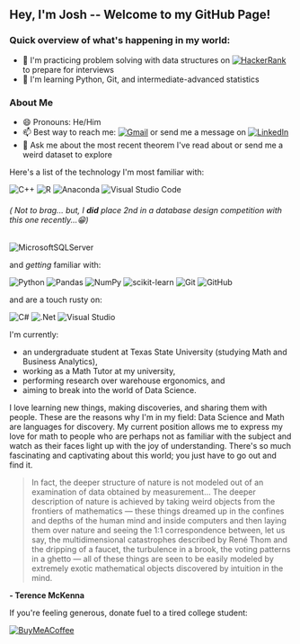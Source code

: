 ## Hey, I'm Josh -- Welcome to my GitHub Page!

### Quick overview of what's happening in my world:
- 🔭 I'm practicing problem solving with data structures on [![HackerRank](https://img.shields.io/badge/-Hackerrank-2EC866?style=for-the-badge&logo=HackerRank&logoColor=white)](https://www.hackerrank.com/joshavery57) to prepare for interviews
- 🌱 I'm learning Python, Git, and intermediate-advanced statistics

### About Me
- 😄 Pronouns: He/Him
- 📫 Best way to reach me: [![Gmail](https://img.shields.io/badge/Gmail-D14836?style=for-the-badge&logo=gmail&logoColor=white)](mailto:averyj.business@gmail.com) or send me a message on [![LinkedIn](https://img.shields.io/badge/linkedin-%230077B5.svg?style=for-the-badge&logo=linkedin&logoColor=white)](https://www.linkedin.com/in/josh-avery/)
- 💬 Ask me about the most recent theorem I've read about or send me a weird dataset to explore

Here's a list of the technology I'm most familiar with:

![C++](https://img.shields.io/badge/c++-%2300599C.svg?style=for-the-badge&logo=c%2B%2B&logoColor=white) ![R](https://img.shields.io/badge/r-%23276DC3.svg?style=for-the-badge&logo=r&logoColor=white) ![Anaconda](https://img.shields.io/badge/Anaconda-%2344A833.svg?style=for-the-badge&logo=anaconda&logoColor=white) ![Visual Studio Code](https://img.shields.io/badge/Visual%20Studio%20Code-0078d7.svg?style=for-the-badge&logo=visual-studio-code&logoColor=white)

###### ( Not to brag... but, I **did** place 2nd in a database design competition with this one recently...😁)

![MicrosoftSQLServer](https://img.shields.io/badge/Microsoft%20SQL%20Server-CC2927?style=for-the-badge&logo=microsoft%20sql%20server&logoColor=white)


and *getting* familiar with: 

![Python](https://img.shields.io/badge/python-3670A0?style=for-the-badge&logo=python&logoColor=ffdd54) ![Pandas](https://img.shields.io/badge/pandas-%23150458.svg?style=for-the-badge&logo=pandas&logoColor=white) ![NumPy](https://img.shields.io/badge/numpy-%23013243.svg?style=for-the-badge&logo=numpy&logoColor=white) ![scikit-learn](https://img.shields.io/badge/scikit--learn-%23F7931E.svg?style=for-the-badge&logo=scikit-learn&logoColor=white)
![Git](https://img.shields.io/badge/git-%23F05033.svg?style=for-the-badge&logo=git&logoColor=white) ![GitHub](https://img.shields.io/badge/github-%23121011.svg?style=for-the-badge&logo=github&logoColor=white)

and are a touch rusty on:

![C#](https://img.shields.io/badge/c%23-%23239120.svg?style=for-the-badge&logo=c-sharp&logoColor=white) ![.Net](https://img.shields.io/badge/.NET-5C2D91?style=for-the-badge&logo=.net&logoColor=white) ![Visual Studio](https://img.shields.io/badge/Visual%20Studio-5C2D91.svg?style=for-the-badge&logo=visual-studio&logoColor=white) 

I'm currently:
- an undergraduate student at Texas State University (studying Math and Business Analytics),
- working as a Math Tutor at my university,
- performing research over warehouse ergonomics, and
- aiming to break into the world of Data Science.


I love learning new things, making discoveries, and sharing them with people. These are the reasons why I'm in my field: Data Science and Math are languages for discovery. My current position allows me to express my love for math to people who are perhaps not as familiar with the subject and watch as their faces light up with the joy of understanding. 
There's so much fascinating and captivating about this world; you just have to go out and find it. 

> In fact, the deeper structure of nature is not modeled out of an examination of data obtained by measurement… The deeper description of nature is achieved by taking weird objects from the frontiers of mathematics — these things dreamed up in the confines and depths of the human mind and inside computers and then laying them over nature and seeing the 1:1 correspondence between, let us say, the multidimensional catastrophes described by René Thom and the dripping of a faucet, the turbulence in a brook, the voting patterns in a ghetto — all of these things are seen to be easily modeled by extremely exotic mathematical objects discovered by intuition in the mind. 

**\- Terence McKenna**

If you're feeling generous, donate fuel to a tired college student:

[![BuyMeACoffee](https://img.shields.io/badge/Buy%20Me%20a%20Coffee-ffdd00?style=for-the-badge&logo=buy-me-a-coffee&logoColor=black)](https://www.buymeacoffee.com/IAmJoshAvery)
